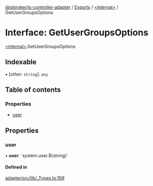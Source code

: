 [@iobroker/js-controller-adapter](../README.md) / [Exports](../modules.md) / [\<internal\>](../modules/internal_.md) / GetUserGroupsOptions

# Interface: GetUserGroupsOptions

[\<internal\>](../modules/internal_.md).GetUserGroupsOptions

## Indexable

▪ [other: `string`]: `any`

## Table of contents

### Properties

- [user](internal_.GetUserGroupsOptions.md#user)

## Properties

### user

• **user**: \`system.user.$\{string}\`

#### Defined in

[adapter/src/lib/_Types.ts:169](https://github.com/ioBroker/ioBroker.js-controller/blob/c6e3443f/packages/adapter/src/lib/_Types.ts#L169)
